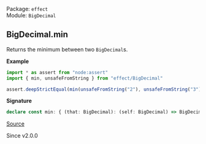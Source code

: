 Package: `effect`<br />
Module: `BigDecimal`<br />

## BigDecimal.min

Returns the minimum between two `BigDecimal`s.

**Example**

```ts
import * as assert from "node:assert"
import { min, unsafeFromString } from "effect/BigDecimal"

assert.deepStrictEqual(min(unsafeFromString("2"), unsafeFromString("3")), unsafeFromString("2"))
```

**Signature**

```ts
declare const min: { (that: BigDecimal): (self: BigDecimal) => BigDecimal; (self: BigDecimal, that: BigDecimal): BigDecimal; }
```

[Source](https://github.com/Effect-TS/effect/tree/main/packages/effect/src/BigDecimal.ts#L633)

Since v2.0.0